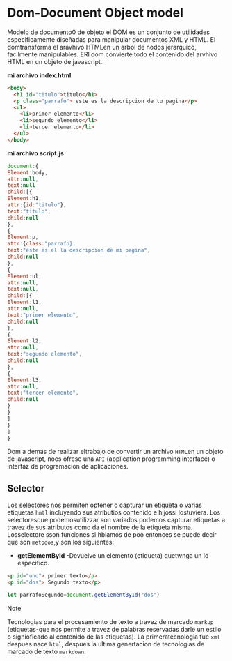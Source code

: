 # Dom-Document Object model
Modelo de documento0 de objeto
el DOM es un conjunto de utilidades especificamente diseñadas para manipular documentos XML y HTML.
El domtransforma el aravhivo HTMLen un arbol de nodos jerarquico, facilmente manipulables.
ERl dom convierte todo el contenido del arvhivo HTML en un objeto de javascript.

**mi archivo index.html**
```html
<body>
  <h1 id="titulo">titulo</h1>
  <p class="parrafo"> este es la descripcion de tu pagina</p>
  <ul>
    <li>primer elemento</li>
    <li>segundo elemento</li>
    <li>tercer elemento</li>
  </ul>
</body>
````

**mi archivo script.js**
```js
document:{
Element:body,
attr:null,
text:null
child:[{
Element:h1,
attr:{id:"titulo"},
text:"titulo",
child:null
},
{
Element:p,
attr:{class:"parrafo},
text:"este es el la descripcion de mi pagina",
child:null
},
{
Element:ul,
attr:null,
text:null,
child:[{
Element:l1,
attr:null,
text:"primer elemento",
child:null
},
{
Element:l2,
attr:null,
text:"segundo elemento",
child:null
},
{
Element:l3,
attr:null,
text:"tercer elemento",
child:null
}
}
]
}
]
}
```

Dom a demas de realizar eltrabajo de convertir un archivo `HTML`en un objeto de javascript, nocs ofrese una `API` (application programming interface) o interfaz de programacion de aplicaciones.
## Selector
Los selectores nos permiten optener o capturar un etiqueta o varias etiquetas `hmtl` incluyendo sus atributios contenido e hijossi lostuviera.
Los selectoresque podemosutilizzar son variados podemos capturar etiquetas a travez de sus atributos como da el nombre de la etiqueta misma.
Losselectore sson funciones si hblamos de poo entonces se puede decir que son `metodos`,y son los siguientes:
- **getElementById** -Devuelve un elemento  (etiqueta) quetwnga un id especifico.
```html
<p id="uno"> primer texto</p>
<p id="dos"> Segundo texto</p>
```
```js
let parrafoSegundo=document.getElementById("dos")
```

> [!NOTE]
> Tecnologias para el procesamiento de texto a travez de marcado `markup` (etiquetas-que nos permite a travez de palabras reservadas darle un estilo o signioficado al contenido de las etiquetas). La primeratecnologia fue `xml`  despues nace `html`, despues la ultima genertacion de tecnologias de  marcado de texto `markdown`.
